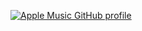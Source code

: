 [![Apple Music GitHub profile](https://music-profile.rayriffy.com/theme/dark.svg?uid=000403.7bf024b451744bb9a4ac0503fdc43f20.1942)](https://github.com/rayriffy/apple-music-github-profile)
